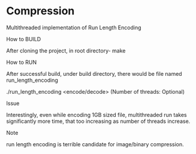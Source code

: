 # Compression
Multithreaded implementation of Run Length Encoding

How to BUILD

After cloning the project, in root directory-
make

How to RUN

After successful build, under build directory, there would be file named run_length_encoding

./run_length_encoding <encode/decode> <file to be encoded> <encoded file path> (Number of threads: Optional)

Issue

Interestingly, even while encoding 1GB sized file, multithreaded run takes significantly more time, that too increasing as number of threads increase.

Note

run length encoding is terrible candidate for image/binary compression.
